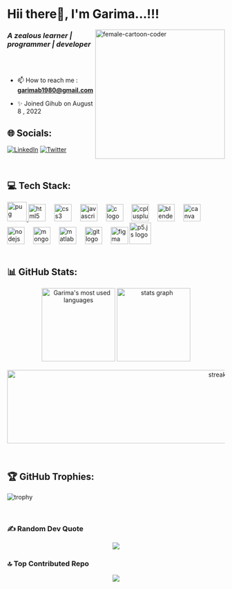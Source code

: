 <h1 align="left">Hii there👋, I'm Garima...!!!</h1>
<img align="right" height="300" alt="female-cartoon-coder" src="https://github.com/Garima3110/Garima3110/assets/110815240/0a08caac-0af6-415d-80f9-24ad0f1e27df">
<h3 align="left"><em>A zealous learner  |  programmer  |  developer</em></h3>
<br>
<br>


- 📫 How to reach me : **garimab1980@gmail.com**


- ✨ Joined Gihub on August 8 , 2022
  <br>

## 🌐 Socials:
[![LinkedIn](https://img.shields.io/badge/LinkedIn-%230077B5.svg?logo=linkedin&logoColor=white)](https://www.linkedin.com/in/garima-bh3110/)
[![Twitter](https://img.shields.io/badge/Twitter-%231DA1F2.svg?logo=Twitter&logoColor=white)](https://twitter.com/Garima__31) 

<br>

## 💻 Tech Stack:

<div align="left">
  <a href="https://pugjs.org" target="_blank" rel="noreferrer">
   <img src="https://cdn.worldvectorlogo.com/logos/pug.svg" alt="pug"  height="45"/>
  </a>
  <img src="https://cdn.jsdelivr.net/gh/devicons/devicon/icons/html5/html5-original.svg" height="40" alt="html5 logo"  />
  <img width="12" />
  <img src="https://cdn.jsdelivr.net/gh/devicons/devicon/icons/css3/css3-original.svg" height="40" alt="css3 logo"  />
  <img width="12" />
  <img src="https://cdn.jsdelivr.net/gh/devicons/devicon/icons/javascript/javascript-original.svg" height="40" alt="javascript logo"  />
  <img width="12" />
  <img src="https://cdn.jsdelivr.net/gh/devicons/devicon/icons/c/c-original.svg" height="40" alt="c logo"  />
  <img width="12" />
  <img src="https://cdn.jsdelivr.net/gh/devicons/devicon/icons/cplusplus/cplusplus-original.svg" height="40" alt="cplusplus logo"  />
  <img width="12" />
  <img src="https://cdn.jsdelivr.net/gh/devicons/devicon/icons/blender/blender-original.svg" height="40" alt="blender logo"  />
  <img width="12" />
  <img src="https://cdn.jsdelivr.net/gh/devicons/devicon/icons/canva/canva-original.svg" height="40" alt="canva logo"  />
  <img width="12" />
  <img src="https://cdn.jsdelivr.net/gh/devicons/devicon/icons/nodejs/nodejs-original.svg" height="40" alt="nodejs logo"  />
  <img width="12" />
  <img src="https://cdn.jsdelivr.net/gh/devicons/devicon/icons/mongodb/mongodb-original.svg" height="40" alt="mongodb logo"  />
  <img width="12" />
  <img src="https://cdn.jsdelivr.net/gh/devicons/devicon/icons/matlab/matlab-original.svg" height="40" alt="matlab logo"  />
  <img width="12" />
  <img src="https://cdn.jsdelivr.net/gh/devicons/devicon/icons/git/git-original.svg" height="40" alt="git logo"  />
  <img width="12" />
  <img src="https://cdn.jsdelivr.net/gh/devicons/devicon/icons/figma/figma-original.svg" height="40" alt="figma logo"  />
  <img src="https://github.com/Garima3110/Garima3110/assets/110815240/ac0ac42c-86a8-4c3b-b3e9-5bb87253849d" width="50" alt="p5.js logo"/>
<!--   <img src="https://github.com/Garima3110/Garima3110/assets/110815240/15465e99-4522-458e-a0e5-07368b6c5560" width="50" alt="three.js logo" filter=invert(100%) color="white"/> -->

</div>

<br>

## 📊 GitHub Stats:

<div align="center">
     <img src="https://github-readme-stats.vercel.app/api/top-langs?username=garima3110&show_icons=true&locale=en&layout=compact&theme=dark" alt="Garima's most used languages" height="170"/>
  <img src="https://github-readme-stats.vercel.app/api?username=Garima3110&hide_title=false&hide_rank=false&show_icons=true&include_all_commits=true&count_private=true&disable_animations=false&theme=dark&locale=en&hide_border=false" height="170" alt="stats graph"/>
  <br><br>
  <img src="https://streak-stats.demolab.com?user=Garima3110&locale=en&mode=daily&theme=dark&hide_border=false&border_radius=5" height="170" alt="streak graph" width="1000" />
</div>


<br>
<br>

## 🏆 GitHub Trophies:
<p align="center"> 
  
![trophy](https://github-profile-trophy.vercel.app/?username=Garima3110&theme=monokai&no-frame=true&no-bg=false&margin-w=4)

</p>
<br>

### ✍ Random Dev Quote
<div align="center">
  
![](https://quotes-github-readme.vercel.app/api?type=horizontal&theme=radical)
</div>

### 🔝 Top Contributed Repo
<div align="center">

  
![](https://github-contributor-stats.vercel.app/api?username=Garima3110&limit=5&theme=dark&combine_all_yearly_contributions=true)
</div>

